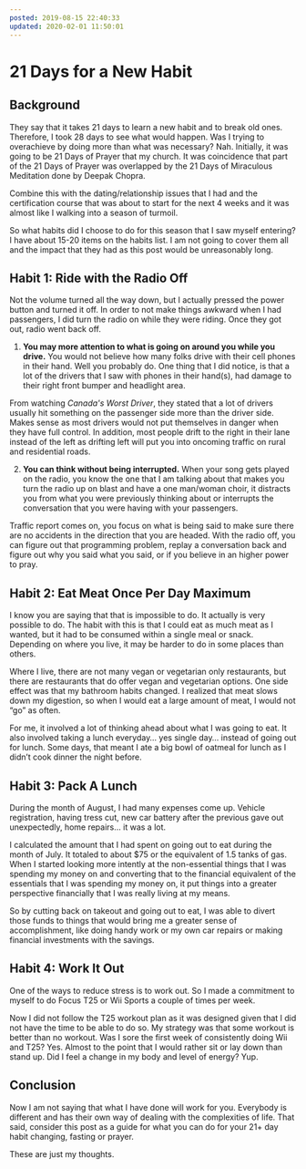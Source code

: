 ```yaml
---
posted: 2019-08-15 22:40:33
updated: 2020-02-01 11:50:01
---
```


# 21 Days for a New Habit

## Background

They say that it takes 21 days to learn a new habit and to break old ones. Therefore, I took 28 days to see what would happen. Was I trying to overachieve by doing more than what was necessary? Nah. Initially, it was going to be 21 Days of Prayer that my church. It was coincidence that part of the 21 Days of Prayer was overlapped by the 21 Days of Miraculous Meditation done by Deepak Chopra.

Combine this with the dating/relationship issues that I had and the certification course that was about to start for the next 4 weeks and it was almost like I walking into a season of turmoil.

So what habits did I choose to do for this season that I saw myself entering? I have about 15-20 items on the habits list.  I am not going to cover them all and the impact that they had as this post would be unreasonably long.

## Habit 1: Ride with the Radio Off

Not the volume turned all the way down, but I actually pressed the power button and turned it off. In order to not make things awkward when I had passengers, I did turn the radio on while they were riding. Once they got out, radio went back off.

1)  **You may more attention to what is going on around you while you drive.** You would not believe how many folks drive with their cell phones in their hand. Well you probably do. One thing that I did notice, is that a lot of the drivers that I saw with phones in their hand(s), had damage to their right front bumper and headlight area.

From watching *Canada's Worst Driver*, they stated that a lot of drivers usually hit something on the passenger side more than the driver side. Makes sense as most drivers would not put themselves in danger when they have full control. In addition, most people drift to the right in their lane instead of the left as drifting left will put you into oncoming traffic on rural and residential roads.

2) **You can think without being interrupted.** When your song gets played on the radio, you know the one that I am talking about that makes you turn the radio up on blast and have a one man/woman choir, it distracts you from what you were previously thinking about or interrupts the conversation that you were having with your passengers.

Traffic report comes on, you focus on what is being said to make sure there are no accidents in the direction that you are headed. With the radio off, you can figure out that programming problem, replay a conversation back and figure out why you said what you said, or if you believe in an higher power to pray.

## Habit 2: Eat Meat Once Per Day Maximum

I know you are saying that that is impossible to do. It actually is very possible to do. The habit with this is that I could eat as much meat as I wanted, but it had to be consumed within a single meal or snack. Depending on where you live, it may be harder to do in some places than others.

Where I live, there are not many vegan or vegetarian only restaurants, but there are restaurants that do offer vegan and vegetarian options. One side effect was that my bathroom habits changed. I realized that meat slows down my digestion, so when I would eat a large amount of meat, I would not “go” as often.

For me, it involved a lot of thinking ahead about what I was going to eat. It also involved taking a lunch everyday… yes single day… instead of going out for lunch. Some days, that meant I ate a big bowl of oatmeal for lunch as I didn’t cook dinner the night before.

## Habit 3: Pack A Lunch

During the month of August, I had many expenses come up. Vehicle registration, having tress cut, new car battery after the previous gave out unexpectedly, home repairs… it was a lot.

I calculated the amount that I had spent on going out to eat during the month of July. It totaled to about $75 or the equivalent of 1.5 tanks of gas. When I started looking more intently at the non-essential things that I was spending my money on and converting that to the financial equivalent of the essentials that I was spending my money on, it put things into a greater perspective financially that I was really living at my means.

So by cutting back on takeout and going out to eat, I was able to divert those funds to things that would bring me a greater sense of accomplishment, like doing handy work or my own car repairs or making financial investments with the savings.

## Habit 4: Work It Out

One of the ways to reduce stress is to work out. So I made a commitment to myself to do Focus T25 or Wii Sports a couple of times per week.

Now I did not follow the T25 workout plan as it was designed given that I did not have the time to be able to do so.  My strategy was that some workout is better than no workout. Was I sore the first week of consistently doing Wii and T25? Yes. Almost to the point that I would rather sit or lay down than stand up. Did I feel a change in my body and level of energy? Yup.

## Conclusion

Now I am not saying that what I have done will work for you. Everybody is different and has their own way of dealing with the complexities of life.  That said, consider this post as a guide for what you can do for your 21+ day habit changing, fasting or prayer.

These are just my thoughts.
